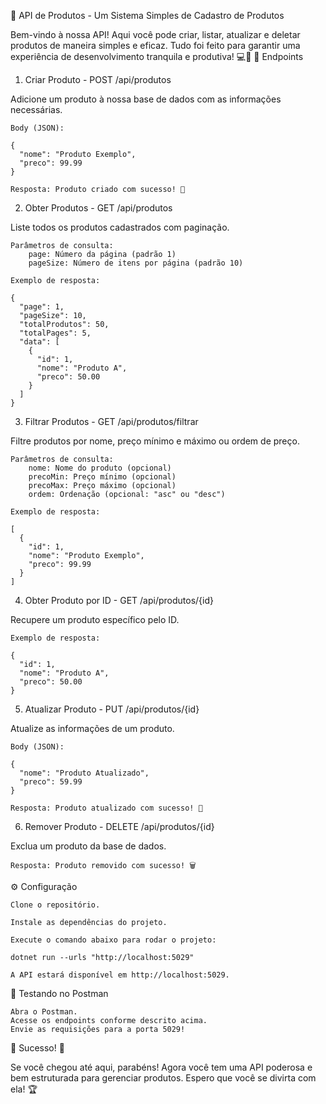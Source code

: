 🚀 API de Produtos - Um Sistema Simples de Cadastro de Produtos

Bem-vindo à nossa API! Aqui você pode criar, listar, atualizar e deletar produtos de maneira simples e eficaz. Tudo foi feito para garantir uma experiência de desenvolvimento tranquila e produtiva! 💻🎉
🧭 Endpoints
1. Criar Produto - POST /api/produtos

Adicione um produto à nossa base de dados com as informações necessárias.

    Body (JSON):

    {
      "nome": "Produto Exemplo",
      "preco": 99.99
    }

    Resposta: Produto criado com sucesso! 🏅

2. Obter Produtos - GET /api/produtos

Liste todos os produtos cadastrados com paginação.

    Parâmetros de consulta:
        page: Número da página (padrão 1)
        pageSize: Número de itens por página (padrão 10)

    Exemplo de resposta:

    {
      "page": 1,
      "pageSize": 10,
      "totalProdutos": 50,
      "totalPages": 5,
      "data": [
        {
          "id": 1,
          "nome": "Produto A",
          "preco": 50.00
        }
      ]
    }

3. Filtrar Produtos - GET /api/produtos/filtrar

Filtre produtos por nome, preço mínimo e máximo ou ordem de preço.

    Parâmetros de consulta:
        nome: Nome do produto (opcional)
        precoMin: Preço mínimo (opcional)
        precoMax: Preço máximo (opcional)
        ordem: Ordenação (opcional: "asc" ou "desc")

    Exemplo de resposta:

    [
      {
        "id": 1,
        "nome": "Produto Exemplo",
        "preco": 99.99
      }
    ]

4. Obter Produto por ID - GET /api/produtos/{id}

Recupere um produto específico pelo ID.

    Exemplo de resposta:

    {
      "id": 1,
      "nome": "Produto A",
      "preco": 50.00
    }

5. Atualizar Produto - PUT /api/produtos/{id}

Atualize as informações de um produto.

    Body (JSON):

    {
      "nome": "Produto Atualizado",
      "preco": 59.99
    }

    Resposta: Produto atualizado com sucesso! 🔄

6. Remover Produto - DELETE /api/produtos/{id}

Exclua um produto da base de dados.

    Resposta: Produto removido com sucesso! 🗑️

⚙️ Configuração

    Clone o repositório.

    Instale as dependências do projeto.

    Execute o comando abaixo para rodar o projeto:

    dotnet run --urls "http://localhost:5029"

    A API estará disponível em http://localhost:5029.

📝 Testando no Postman

    Abra o Postman.
    Acesse os endpoints conforme descrito acima.
    Envie as requisições para a porta 5029!

🚀 Sucesso! 🎉

Se você chegou até aqui, parabéns! Agora você tem uma API poderosa e bem estruturada para gerenciar produtos. Espero que você se divirta com ela! 🏆


